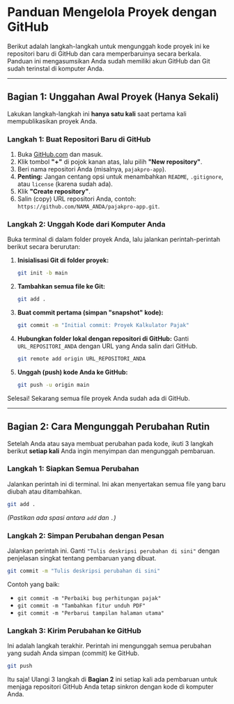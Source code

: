 # Panduan Mengelola Proyek dengan GitHub

Berikut adalah langkah-langkah untuk mengunggah kode proyek ini ke repositori baru di GitHub dan cara memperbaruinya secara berkala. Panduan ini mengasumsikan Anda sudah memiliki akun GitHub dan Git sudah terinstal di komputer Anda.

---

## Bagian 1: Unggahan Awal Proyek (Hanya Sekali)

Lakukan langkah-langkah ini **hanya satu kali** saat pertama kali mempublikasikan proyek Anda.

### Langkah 1: Buat Repositori Baru di GitHub

1.  Buka [GitHub.com](https://github.com) dan masuk.
2.  Klik tombol **"+"** di pojok kanan atas, lalu pilih **"New repository"**.
3.  Beri nama repositori Anda (misalnya, `pajakpro-app`).
4.  **Penting:** Jangan centang opsi untuk menambahkan `README`, `.gitignore`, atau `license` (karena sudah ada).
5.  Klik **"Create repository"**.
6.  Salin (copy) URL repositori Anda, contoh: `https://github.com/NAMA_ANDA/pajakpro-app.git`.

### Langkah 2: Unggah Kode dari Komputer Anda

Buka terminal di dalam folder proyek Anda, lalu jalankan perintah-perintah berikut secara berurutan:

1.  **Inisialisasi Git di folder proyek:**
    ```bash
    git init -b main
    ```

2.  **Tambahkan semua file ke Git:**
    ```bash
    git add .
    ```

3.  **Buat commit pertama (simpan "snapshot" kode):**
    ```bash
    git commit -m "Initial commit: Proyek Kalkulator Pajak"
    ```

4.  **Hubungkan folder lokal dengan repositori di GitHub:**
    Ganti `URL_REPOSITORI_ANDA` dengan URL yang Anda salin dari GitHub.
    ```bash
    git remote add origin URL_REPOSITORI_ANDA
    ```

5.  **Unggah (push) kode Anda ke GitHub:**
    ```bash
    git push -u origin main
    ```

Selesai! Sekarang semua file proyek Anda sudah ada di GitHub.

---

## Bagian 2: Cara Mengunggah Perubahan Rutin

Setelah Anda atau saya membuat perubahan pada kode, ikuti 3 langkah berikut **setiap kali** Anda ingin menyimpan dan mengunggah pembaruan.

### Langkah 1: Siapkan Semua Perubahan

Jalankan perintah ini di terminal. Ini akan menyertakan semua file yang baru diubah atau ditambahkan.

```bash
git add .
```
*(Pastikan ada spasi antara `add` dan `.`)*

### Langkah 2: Simpan Perubahan dengan Pesan

Jalankan perintah ini. Ganti `"Tulis deskripsi perubahan di sini"` dengan penjelasan singkat tentang pembaruan yang dibuat.

```bash
git commit -m "Tulis deskripsi perubahan di sini"
```
Contoh yang baik:
- `git commit -m "Perbaiki bug perhitungan pajak"`
- `git commit -m "Tambahkan fitur unduh PDF"`
- `git commit -m "Perbarui tampilan halaman utama"`

### Langkah 3: Kirim Perubahan ke GitHub

Ini adalah langkah terakhir. Perintah ini mengunggah semua perubahan yang sudah Anda simpan (commit) ke GitHub.

```bash
git push
```

Itu saja! Ulangi 3 langkah di **Bagian 2** ini setiap kali ada pembaruan untuk menjaga repositori GitHub Anda tetap sinkron dengan kode di komputer Anda.
